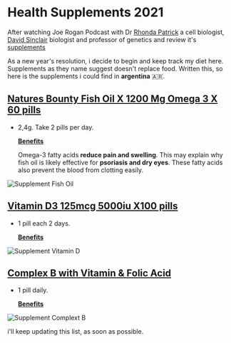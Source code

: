 # Health Supplements 2021

After watching Joe Rogan Podcast with Dr [Rhonda Patrick](https://podcastnotes.org/joe-rogan-experience/jre-901-rhonda-patrick-is-back/) a cell biologist, [David Sinclair](https://podcastnotes.org/joe-rogan-experience/sinclair-4/) biologist and professor of genetics and review it's [supplements](https://jrelibrary.com/articles/joe-rogans-supplement-stack/)

As a new year's resolution, i decide to begin and keep track my diet here. Supplements as they name suggest doesn't replace food. Written this, so here is the supplements i could find in **argentina** 🇦🇷.

## [Natures Bounty Fish Oil X 1200 Mg Omega 3 X 60 pills](https://articulo.mercadolibre.com.ar/MLA-868718794-natures-bounty-fish-oil-x-1200-mg-omega-3-x-60-capsulas-_JM#position=2&type=item&tracking_id=06197539-c689-4fd5-b950-3891067263ef)

- 2,4g. Take 2 pills per day.

  **[Benefits](https://www.webmd.com/vitamins/ai/ingredientmono-993/fish-oil)**

  Omega-3 fatty acids **reduce pain and swelling**. This may explain why fish oil is likely effective for **psoriasis and dry eyes**. These fatty acids also prevent the blood from clotting easily.

![Supplement Fish Oil](https://lh3.googleusercontent.com/fife/ABSRlIohgMv_tw0dhnIWczAHt31aFX_xioqx2-m_J920yYlakj0H8BC3P5-SFqlSFtcGRS2FyuWhqNYgjHIQ387qHlx1K-z-eysn1AtOCoG2mgRwXmalyHJv04R1rBraYHNoBhdaHQbTXc-SJaraVkuw0Vj_zuAu3d8gbHX56ss7mUzCk5GlxmKwKRSMtTex_pgysydctvlP1MOL4uSPB3YK5xBgqCtWn-xrLfD_QswuJ1ky4a_FoxSDopiVuAjLD3Ymo1OdBTFlXE7fJyD_IKBJEqcOb66sVWHkgxhhC6xu5eLIr7VbsZr_pzMobhBsBN7umpnIn6Qupo5jxDTaOtGn6mh7wxAVHqgpym_dAeqRklZEwHSghzUf7jAPzFHpQX0KC4cqZjNBfQux_Zg1YTkhg8PAU3-kzECk-7XH39el09GlVDjXkJ3011S5wFY_Xa9Sagkn5w9ZHl_-SRPPhjXsUxzlILTU5jzOvo-wi4rRlBJsuDa92Ft_T_UGaZlCQN8PISbmxCzWEAF1-07xMJId2MxVmf2gFr7ZfXKHhjgkUSg3d3WqYq0gb_huZs-37d9ETi4IoT4RZBmiRXkSGVmThVGATKnr_bHzPX3HpYcjiWflAReLL2HBCbBZEXQhgdh0i6UhTauc0k-4zZ5PjLI1YG9fBYF4X-8H59RGKsGm7LSi-ap7mPADmfhFz4m0vO1-zgn65jPhV67t_Fgzgnm51LcOsmIogxZk=s835-w835-h585-no)

## [Vitamin D3 125mcg 5000iu X100 pills](https://articulo.mercadolibre.com.ar/MLA-872295011-vitamina-d3-125mcg-5000iu-x100capsulascalcio-y-sist-inmune-_JM#position=15&type=item&tracking_id=7231d446-fef4-4913-9324-642edf67e0eb)

- 1 pill each 2 days.

  **[Benefits](https://www.webmd.com/vitamins/ai/ingredientmono-929/vitamin-d)**

![Supplement Vitamin D](https://lh3.googleusercontent.com/whMKu6mAQAZ8DSa3M4EYHgVzHRsHMRwNC9eHR1bQJpsDYBK2WPy06aLdSj53v2WkRY_2Lq0LZa3tSKMRTKLC5-ojrucmWae5UcGiBE7UFzrH1TWcoiax0PH-vNX7-OKZfs2m6LluEy6AvLy8u7F_cvKZ8_ynWl8Dn4a1Eo5q5gNXX_zW84x6Tmashm1aiT-5IRg1D_MoWzOkfmHo5-vP9bh1O2On4mXjPcwDgJxqykG3bh7zHupGt9tStxStBTiS8iqWLKDQyvcUvP_totc0bt2WPt29xjYlKK1kS7qRlNgv03mPpNO1Ll3QlDDqeAWbqZVrJYwZAxmVrjQlNsS5DDbD-IWXU6zO0vo2WT5anvGAsOkI43iosRMIlQjqyXSWtYvhwBYh57iJ1QAV1JEJhMPrChgFNmtCkLeI_31OjPxAQuXS6xybJXvz7QOQFSep9annzyBLPhQTjvJKFFuU8pUfDhm8zW8GDinV0OsrX-WurxW2AXKeZF4wqIizNeFmX_StkqBaw5v89Ft0PVv1AW-LLzmgf98oGHrMnalCAH00o3N1BJfIOuMm5db0Seb58f4T-GLkRFoAb788CTK6ukWKvvQcdWt4EkMTamfrpgemKKay3CZsKRR9fL7niCXlmfUjil5pxvCpsv-gfquRPxZnLmj4O87bPgmEfgNc_yDyMv91lnNPdJW3KI0l=w835-h585-no)

## [Complex B with Vitamin & Folic Acid](https://articulo.mercadolibre.com.ar/MLA-883211776-natures-bounty-b-complex-60-comprimidos-vitamina-b12-b1-b2-_JM#searchVariation=65674937317&position=2&type=item&tracking_id=a7fcb3d0-a91b-42d0-a3ee-1c0857417df6)

- 1 pill daily.

  **[Benefits](https://www.webmd.com/drugs/2/drug-3387/vitamins-b-complex-oral/details)**

![Supplement Complext B](https://lh3.googleusercontent.com/odzc4LaGpGPfDcwNdUtMh__N_uGkU1QiHw3StcnKVD6chU8bWo6qXSYsJreDBh9d2m4aXf2u-ZJOgq4oR8WHaiDb0jXMAF6HIM12aZc4cfEQUEVBofWTkncZzBIkmiTVN-1erV86P7Z4qPgVGCC-D-0A-_wsPPRJNWMSes9NWGGUoF7w-RJc4amQq5hPE-M9umiTi6b16v7fjCork9r9KJhrKyhhIqxYQ4fTwO1kJQh8KaSPCB5TG-Wwm54cMkc7DXad-qiexhemW8O_ym67J9Tgkm1EteqJbeZFcqDNysLKR6sPZu30NOl-SmjRpCVb1WaM3ZKKQLF4-TThLaRDecIDGVLCw2AYKbA1HDX-ixoyR-MV6UW0h_WQEZZLpKSAY6IAae2rqAyemh57m9hULx7anhmqBcd3OOs2WsLYbZYpz3ERFQLLbdbB4sb7LDc9lC-7cJt7sj6nr85FdqyfmSp8t5kUIqqaEMjM6-LqM2cCNfjZQa0cVNtNQmuuuMzfzpxFK0L7YmhjD_7muDljItkfEFnB4dMazGHayx8sn5HCE_wAgufuDPdaCZqYh8nLiDc7W8M8Bk4rwig_mT482jeBGP3ekUiXw3SB36QycqUN8bu54NTu5a4FePT5OVzOkH0nFqnx7SWjc8MUycGRx-CrQWLICqApn6nluZtflq96GL3UvdtL-J9Y42TR=w835-h585-no)

i'll keep updating this list, as soon as possible.
